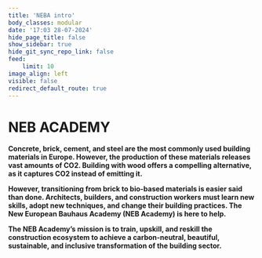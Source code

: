 ```yaml
---
title: 'NEBA intro'
body_classes: modular
date: '17:03 28-07-2024'
hide_page_title: false
show_sidebar: true
hide_git_sync_repo_link: false
feed:
    limit: 10
image_align: left
visible: false
redirect_default_route: true
---
```


# NEB ACADEMY
**Concrete, brick, cement, and steel are the most commonly used building materials in Europe. However, the production of these materials releases vast amounts of CO2. Building with wood offers a compelling alternative, as it captures CO2 instead of emitting it.**

**However, transitioning from brick to bio-based materials is easier said than done. Architects, builders, and construction workers must learn new skills, adopt new techniques, and change their building practices. The New European Bauhaus Academy (NEB Academy) is here to help.**

**The NEB Academy’s mission is to train, upskill, and reskill the construction ecosystem to achieve a carbon-neutral, beautiful, sustainable, and inclusive transformation of the building sector.**